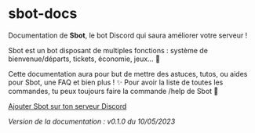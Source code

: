 # sbot-docs

Documentation de **Sbot**, le bot Discord qui saura améliorer votre serveur !

Sbot est un bot disposant de multiples fonctions : système de bienvenue/départs, tickets, économie, jeux... 🚀

Cette documentation aura pour but de mettre des astuces, tutos, ou aides pour Sbot, une FAQ et bien plus ! ✨
Pour avoir la liste de toutes les commandes, tu peux toujours faire la commande /help de Sbot 🤖

[Ajouter Sbot sur ton serveur Discord](https://top.gg/bot/988866995393024040)






*Version de la documentation : v0.1.0 du 10/05/2023*